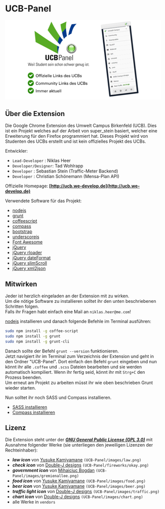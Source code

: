 UCB-Panel
====================

![](_additional/Header_v1.fw.png?raw=true)

## Über die Extension
Die Google Chrome Extension des Umwelt Campus Birkenfeld (UCB).
Dies ist ein Projekt welches auf der Arbeit von super_stein basiert, welcher eine Erweiterung für den Firefox programmiert hat.
Dieses Projekt wird von Studenten des UCBs erstellt und ist kein offizielles Projekt des UCBs.

Entwickler: <br>
- ```Lead-Developer```    : Niklas Heer<br>
- ```Developer/Designer```: Tad Wohlrapp<br>
- ```Developer```         : Sebastian Stein (Traffic-Meter Backend)<br>
- ```Developer```         : Christian Schönemann (Mensa-Plan API)

Offizielle Homepage: **[http://ucb.we-develop.de](http://ucb.we-develop.de)**

Verwendete Software für das Projekt:

- [nodejs](http://nodejs.org/)
- [grunt](http://gruntjs.com/)
- [coffeescript](http://coffeescript.org/)
- [compass](http://compass-style.org/)
- [bootstrap](http://getbootstrap.com/)
- [underscorejs](http://underscorejs.org/)
- [Font Awesome](http://fontawesome.io/)
- [jQuery](http://jquery.com/)
- [jQuery rloader](https://code.google.com/p/rloader/)
- [jQuery dateFormat](https://github.com/phstc/jquery-dateFormat)
- [jQuery slimScroll](http://rocha.la/jQuery-slimScroll)
- [jQuery xml2json](https://github.com/josefvanniekerk/jQuery-xml2json)

## Mitwirken
Jeder ist herzlich eingeladen an der Extension mit zu wirken.<br>
Um die nötige Software zu installieren solltet ihr den unten beschriebenen Schritten folgen.<br>
Falls ihr Fragen habt einfach eine Mail an ```niklas.heer@me.com```!<br>

[nodejs](http://nodejs.org/) installieren und danach folgende Befehle im Terminal ausführen:<br>
```bash
sudo npm install -g coffee-script
sudo npm install -g grunt
sudo npm install -g grunt-cli
```
Danach sollte der Befehl ```grunt --version``` funktionieren.<br>
Jetzt navigiert ihr im Terminal zum Verzeichnis der Extension und geht in den Ordner "UCB-Panel". Dort einfach den Befehl ```grunt``` eingeben und nun könnt ihr alle ```.coffee``` und ```.scss``` Dateien bearbeiten und sie werden automatisch kompiliert. Wenn ihr fertig seid, könnt ihr mit ```Strg+C``` den Prozess beenden.<br>
Um erneut am Projekt zu arbeiten müsst ihr wie oben beschrieben Grunt wieder starten.

Nun solltet ihr noch SASS und Compass installieren.
- [SASS installieren](http://sass-lang.com/install)
- [Compass installieren](http://compass-style.org/install/)


## Lizenz
Die Extension steht unter der **_[GNU General Public License (GPL 3.0)](http://www.gnu.org/licenses/gpl-3.0.html)_** mit Ausnahme folgender Werke (sie unterliegen den jeweiligen Lizenzen der Rechteinhaber):

- **_law icon_** von [Yusuke Kamiyamane](http://p.yusukekamiyamane.com/) `(UCB-Panel/images/law.png)`
- **_check icon_** von [Double-J designs](http://www.doublejdesign.co.uk/) `(UCB-Panel/fireworks/okay.png)`
- **_government icon_** von [Mihaiciuc Bogdan](http://bogo-d.deviantart.com/) `(UCB-Panel/images/gremienallee.png)`
- **_food icon_** von [Yusuke Kamiyamane](http://p.yusukekamiyamane.com/) `(UCB-Panel/images/food.png)`
- **_beer icon_** von [Yusuke Kamiyamane](http://p.yusukekamiyamane.com/) `(UCB-Panel/images/beer.png)`
- **_traffic light icon_** von [Double-J designs](http://www.doublejdesign.co.uk/) `(UCB-Panel/images/traffic.png)`
- **_chart icon_** von [Double-J designs](http://www.doublejdesign.co.uk/) `(UCB-Panel/images/chart.png)`
- alle Werke in `vendors`